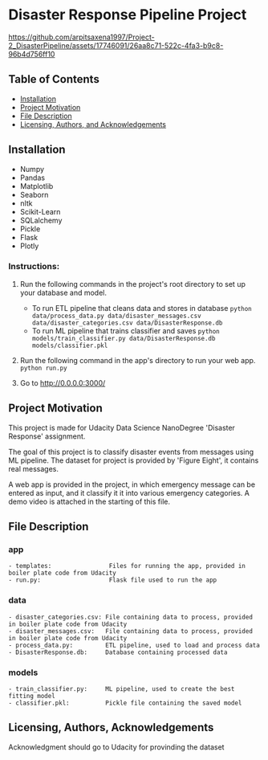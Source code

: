 # Disaster Response Pipeline Project

https://github.com/arpitsaxena1997/Project-2_DisasterPipeline/assets/17746091/26aa8c71-522c-4fa3-b9c8-96b4d756ff10

## Table of Contents
- [Installation](#installation)
- [Project Motivation](#motivation)
- [File Description](#file)
- [Licensing, Authors, and Acknowledgements](#licensing)

## Installation <a name="installation"></a>
- Numpy
- Pandas
- Matplotlib
- Seaborn
- nltk
- Scikit-Learn
- SQLalchemy
- Pickle
- Flask
- Plotly

### Instructions:
1. Run the following commands in the project's root directory to set up your database and model.

    - To run ETL pipeline that cleans data and stores in database
        `python data/process_data.py data/disaster_messages.csv data/disaster_categories.csv data/DisasterResponse.db`
    - To run ML pipeline that trains classifier and saves
        `python models/train_classifier.py data/DisasterResponse.db models/classifier.pkl`

2. Run the following command in the app's directory to run your web app.
    `python run.py`

3. Go to http://0.0.0.0:3000/

## Project Motivation <a name="motivation"></a>
This project is made for Udacity Data Science NanoDegree 'Disaster Response' assignment.

The goal of this project is to classify disaster events from messages using ML pipeline. The dataset for project is provided by 'Figure Eight', it contains real messages.

A web app is provided in the project, in which emergency message can be entered as input, and it classify it it into various emergency categories. A demo video is attached in the starting of this file.

## File Description <a name="file"></a>
### app
    - templates:                Files for running the app, provided in boiler plate code from Udacity
    - run.py:                   Flask file used to run the app 

### data
    - disaster_categories.csv: File containing data to process, provided in boiler plate code from Udacity
    - disaster_messages.csv:   File containing data to process, provided in boiler plate code from Udacity
    - process_data.py:         ETL pipeline, used to load and process data
    - DisasterResponse.db:     Database containing processed data

### models
    - train_classifier.py:     ML pipeline, used to create the best fitting model
    - classifier.pkl:          Pickle file containing the saved model 

## Licensing, Authors, Acknowledgements<a name="licensing"></a>
Acknowledgment should go to Udacity for provinding the dataset



